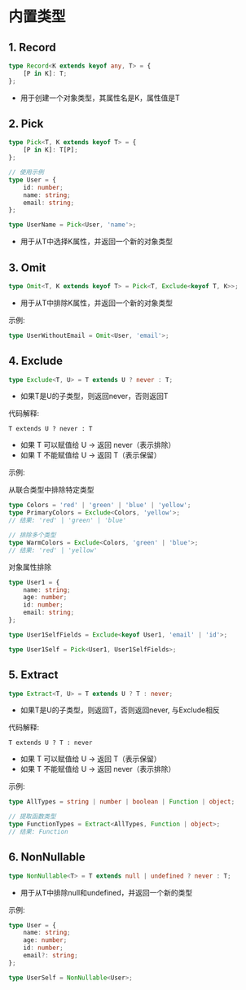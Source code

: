 # 内置类型

## 1. Record

```ts
type Record<K extends keyof any, T> = {
    [P in K]: T;
};
```

+ 用于创建一个对象类型，其属性名是K，属性值是T

## 2. Pick

```ts
type Pick<T, K extends keyof T> = {
    [P in K]: T[P];
};

// 使用示例
type User = {
    id: number;
    name: string;
    email: string;
};

type UserName = Pick<User, 'name'>;
```

+ 用于从T中选择K属性，并返回一个新的对象类型

## 3. Omit

```ts
type Omit<T, K extends keyof T> = Pick<T, Exclude<keyof T, K>>;
```

+ 用于从T中排除K属性，并返回一个新的对象类型

示例:

```ts
type UserWithoutEmail = Omit<User, 'email'>;
```



## 4. Exclude

```ts
type Exclude<T, U> = T extends U ? never : T;
```

+ 如果T是U的子类型，则返回never，否则返回T

代码解释:

`T extends U ? never : T`
+ 如果 T 可以赋值给 U → 返回 never（表示排除）
+ 如果 T 不能赋值给 U → 返回 T（表示保留）


示例:

从联合类型中排除特定类型

```ts
type Colors = 'red' | 'green' | 'blue' | 'yellow';
type PrimaryColors = Exclude<Colors, 'yellow'>; 
// 结果: 'red' | 'green' | 'blue'

// 排除多个类型
type WarmColors = Exclude<Colors, 'green' | 'blue'>;
// 结果: 'red' | 'yellow'
```

对象属性排除

```ts
type User1 = {
    name: string;
    age: number;
    id: number;
    email: string;
};

type User1SelfFields = Exclude<keyof User1, 'email' | 'id'>;

type User1Self = Pick<User1, User1SelfFields>;

```


## 5. Extract

```ts
type Extract<T, U> = T extends U ? T : never;
```

+ 如果T是U的子类型，则返回T，否则返回never, 与Exclude相反

代码解释:

`T extends U ? T : never`
+ 如果 T 可以赋值给 U → 返回 T（表示保留）
+ 如果 T 不能赋值给 U → 返回 never（表示排除）


示例:

```ts
type AllTypes = string | number | boolean | Function | object;

// 提取函数类型
type FunctionTypes = Extract<AllTypes, Function | object>;
// 结果: Function
```

## 6. NonNullable

```ts
type NonNullable<T> = T extends null | undefined ? never : T;
```

+ 用于从T中排除null和undefined，并返回一个新的类型

示例:

```ts
type User = {
    name: string;
    age: number;
    id: number;
    email?: string;
};

type UserSelf = NonNullable<User>;
```

